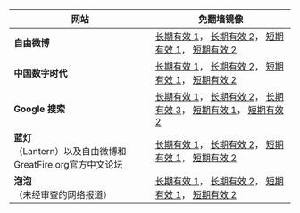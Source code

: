<table>
    <thead>
        <tr>
            <th>网站</th>
            <th>免翻墙镜像</th>
        </tr>
    </thead>
    <tbody>    
        <tr>
            <td><strong>自由微博</strong></td>
            <td>            
                <a href="https://mirrors-static.lo.cal/Akamai/f/" target="_BLANK">长期有效 1</a>，            
                <a href="https://mirrors-static.lo.cal/DreamHost/freeweibo/index.html" target="_BLANK">长期有效 2</a>，            
                <a href="https://" target="_BLANK">短期有效 1</a>，            
                <a href="https://" target="_BLANK">短期有效 2</a>
            </td>
        </tr>    
        <tr>
            <td><strong>中国数字时代</strong></td>
            <td>            
                <a href="https://mirrors-static.lo.cal/Akamai/c/" target="_BLANK">长期有效 1</a>，            
                <a href="https://mirrors-static.lo.cal/DreamHost/cdt/index.html" target="_BLANK">长期有效 2</a>，            
                <a href="https://" target="_BLANK">短期有效 1</a>，            
                <a href="https://" target="_BLANK">短期有效 2</a>
            </td>
        </tr>    
        <tr>
            <td><strong>Google 搜索</strong></td>
            <td>            
                <a href="https://edgecastcdn.net/00107ED/g/" target="_BLANK">长期有效 1</a>，            
                <a href="https://mirrors-static.lo.cal/Akamai/g/" target="_BLANK">长期有效 2</a>，            
                <a href="https://mirrors-static.lo.cal/DreamHost/goo/index.html" target="_BLANK">长期有效 3</a>，            
                <a href="https://" target="_BLANK">短期有效 1</a>，            
                <a href="https://" target="_BLANK">短期有效 2</a>
            </td>
        </tr>    
        <tr>
            <td><strong>蓝灯</strong><br/>（Lantern）以及自由微博和GreatFire.org官方中文论坛</td>
            <td>            
                <a href="https://mirrors-static.lo.cal/Akamai/l/" target="_BLANK">长期有效 1</a>，            
                <a href="https://mirrors-static.lo.cal/DreamHost/lantern/index.html" target="_BLANK">长期有效 2</a>，            
                <a href="https://" target="_BLANK">短期有效 1</a>，            
                <a href="https://" target="_BLANK">短期有效 2</a>
            </td>
        </tr>    
        <tr>
            <td><strong>泡泡</strong><br/>（未经审查的网络报道）</td>
            <td>            
                <a href="https://mirrors-static.lo.cal/Akamai/p/" target="_BLANK">长期有效 1</a>，            
                <a href="https://mirrors-static.lo.cal/DreamHost/paopao/index.html" target="_BLANK">长期有效 2</a>，            
                <a href="https://" target="_BLANK">短期有效 1</a>，            
                <a href="https://" target="_BLANK">短期有效 2</a>
            </td>
        </tr>
    </tbody>
</table>
